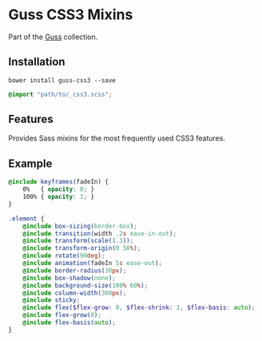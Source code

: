# Guss CSS3 Mixins

Part of the [Guss](https://github.com/guardian/guss) collection.

## Installation

```
bower install guss-css3 --save
```

```scss
@import "path/to/_css3.scss";
```

## Features

Provides Sass mixins for the most frequently used CSS3 features.


## Example

```scss
@include keyframes(fadeIn) {
    0%   { opacity: 0; }
    100% { opacity: 1; }
}

.element {
    @include box-sizing(border-box);
    @include transition(width .2s ease-in-out);
    @include transform(scale(1.3));
    @include transform-origin(0 50%);
    @include rotate(90deg);
    @include animation(fadeIn 5s ease-out);
    @include border-radius(30px);
    @include box-shadow(none);
    @include background-size(100% 60%);
    @include column-width(300px);
    @include sticky;
    @include flex($flex-grow: 0, $flex-shrink: 1, $flex-basis: auto);
    @include flex-grow(0);
    @include flex-basis(auto);
}
```
